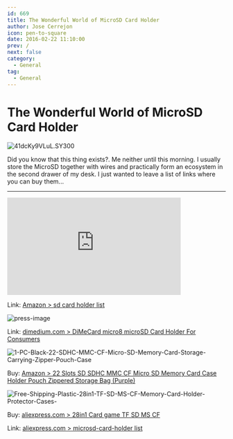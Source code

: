 ```yaml
---
id: 669
title: The Wonderful World of MicroSD Card Holder
author: Jose Cerrejon
icon: pen-to-square
date: 2016-02-22 11:10:00
prev: /
next: false
category:
  - General
tag:
  - General
---
```


# The Wonderful World of MicroSD Card Holder

![41dcKy9VLuL._SY300_](/images/2016/02/41dcKy9VLuL._SY300_.png)

Did you know that this thing exists?. Me neither until this morning. I usually store the MicroSD together with wires and practically form an ecosystem in the second drawer of my desk. I just wanted to leave a list of links where you can buy them...

- - -
<iframe width="400" height="225" src="https://www.youtube.com/embed/4Up-QRcQUVM?rel=0&amp;showinfo=0" frameborder="0" allowfullscreen></iframe>

Link: [Amazon > sd card holder list ](http://www.amazon.com/s/ref=nb_sb_noss_2?url=search-alias%3Daps&field-keywords=sd+card+holder)

![press-image](/images/2016/02/press-image.png)

Link: [dimedium.com > DiMeCard micro8 microSD Card Holder For Consumers](http://dimedium.com/dimecard-micro8-microsd-card-holder-for-consumers/)

![1-PC-Black-22-SDHC-MMC-CF-Micro-SD-Memory-Card-Storage-Carrying-Zipper-Pouch-Case](/images/2016/02/1-PC-Black-22-SDHC-MMC-CF-Micro-SD-Memory-Card-Storage-Carrying-Zipper-Pouch-Case.png)

Buy: [Amazon > 22 Slots SD SDHC MMC CF Micro SD Memory Card Case Holder Pouch Zippered Storage Bag (Purple)](http://www.amazon.com/Memory-Holder-Zippered-Storage-Purple/dp/B01AFQCC3Q/ref=sr_1_8?s=electronics&ie=UTF8&qid=1456135330&sr=1-8&keywords=sd+card+holder)

![Free-Shipping-Plastic-28in1-TF-SD-MS-CF-Memory-Card-Holder-Protector-Cases-](/images/2016/02/Free-Shipping-Plastic-28in1-TF-SD-MS-CF-Memory-Card-Holder-Protector-Cases-.png)


Buy: [aliexpress.com > 28in1 Card game TF SD MS CF](http://aliexpress.com/item/Free-Shipping-Plastic-28in1-TF-SD-MS-CF-Memory-Card-Holder-Protector-Cases/32603290359.html)

Link: [aliexpress.com > microsd-card-holder list](http://www.aliexpress.com/popular/microsd-card-holder.html)